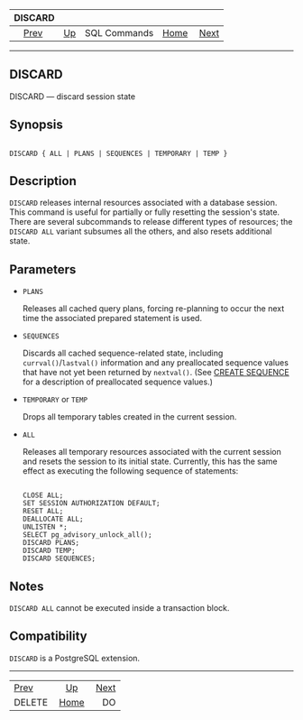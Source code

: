 

|              DISCARD              |                                        |              |                                                       |                           |
| :-------------------------------: | :------------------------------------- | :----------: | ----------------------------------------------------: | ------------------------: |
| [Prev](sql-delete.html "DELETE")  | [Up](sql-commands.html "SQL Commands") | SQL Commands | [Home](index.html "PostgreSQL 17devel Documentation") |  [Next](sql-do.html "DO") |

***

## DISCARD

DISCARD — discard session state

## Synopsis

```

DISCARD { ALL | PLANS | SEQUENCES | TEMPORARY | TEMP }
```

## Description

`DISCARD` releases internal resources associated with a database session. This command is useful for partially or fully resetting the session's state. There are several subcommands to release different types of resources; the `DISCARD ALL` variant subsumes all the others, and also resets additional state.

## Parameters

* `PLANS`

    Releases all cached query plans, forcing re-planning to occur the next time the associated prepared statement is used.

* `SEQUENCES`

    Discards all cached sequence-related state, including `currval()`/`lastval()` information and any preallocated sequence values that have not yet been returned by `nextval()`. (See [CREATE SEQUENCE](sql-createsequence.html "CREATE SEQUENCE") for a description of preallocated sequence values.)

* `TEMPORARY` or `TEMP`

    Drops all temporary tables created in the current session.

* `ALL`

    Releases all temporary resources associated with the current session and resets the session to its initial state. Currently, this has the same effect as executing the following sequence of statements:

    ```

    CLOSE ALL;
    SET SESSION AUTHORIZATION DEFAULT;
    RESET ALL;
    DEALLOCATE ALL;
    UNLISTEN *;
    SELECT pg_advisory_unlock_all();
    DISCARD PLANS;
    DISCARD TEMP;
    DISCARD SEQUENCES;
    ```

## Notes

`DISCARD ALL` cannot be executed inside a transaction block.

## Compatibility

`DISCARD` is a PostgreSQL extension.

***

|                                   |                                                       |                           |
| :-------------------------------- | :---------------------------------------------------: | ------------------------: |
| [Prev](sql-delete.html "DELETE")  |         [Up](sql-commands.html "SQL Commands")        |  [Next](sql-do.html "DO") |
| DELETE                            | [Home](index.html "PostgreSQL 17devel Documentation") |                        DO |
